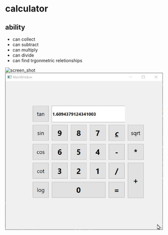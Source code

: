 # calculator
## ability
- can collect
- can subtract
- can multiply
- can divide
- can find trgonmetric reletionships

![screen_shot]()![](pic.jpg)
